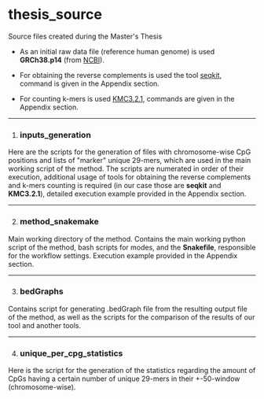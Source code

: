 # thesis_source
 Source files created during the Master's Thesis
 
 - As an initial raw data file (reference human genome) is used **GRCh38.p14** (from [NCBI](https://www.ncbi.nlm.nih.gov/grc/human/data)).
 
 - For obtaining the reverse complements is used the tool [seqkit](https://github.com/shenwei356/seqkit), command is given in the Appendix section.

 - For counting k-mers is used [KMC3.2.1](https://github.com/refresh-bio/KMC), commands are given in the Appendix section. 

---

1. ### inputs_generation

Here are the scripts for the generation of files with chromosome-wise CpG positions and lists of "marker" unique 29-mers, which are used in the main working script of the method. The scripts are numerated in order of their execution, additional usage of tools for obtaining the reverse complements and k-mers counting is required (in our case those are **seqkit** and **KMC3.2.1**), detailed execution example provided in the Appendix section.


---

2. ### method_snakemake

Main working directory of the method. Contains the main working python script of the method, bash scripts for modes, and the **Snakefile**, responsible for the workflow settings. Execution example provided in the Appendix section.

---

3. ### bedGraphs

Contains script for generating .bedGraph file from the resulting output file of the method, as well as the scripts for the comparison of the results of our tool and another tools. 

---

4. ### unique_per_cpg_statistics

Here is the script for the generation of the statistics regarding the amount of CpGs having a certain number of unique 29-mers in their +-50-window (chromosome-wise). 
